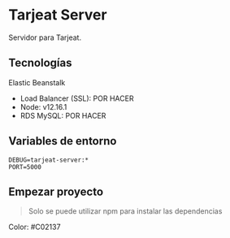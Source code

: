 # Tarjeat Server

Servidor para Tarjeat.

## Tecnologías

Elastic Beanstalk

- Load Balancer (SSL): POR HACER
- Node: v12.16.1
- RDS MySQL: POR HACER

## Variables de entorno

```
DEBUG=tarjeat-server:*
PORT=5000
```

## Empezar proyecto

> Solo se puede utilizar npm para instalar las dependencias

Color: #C02137
